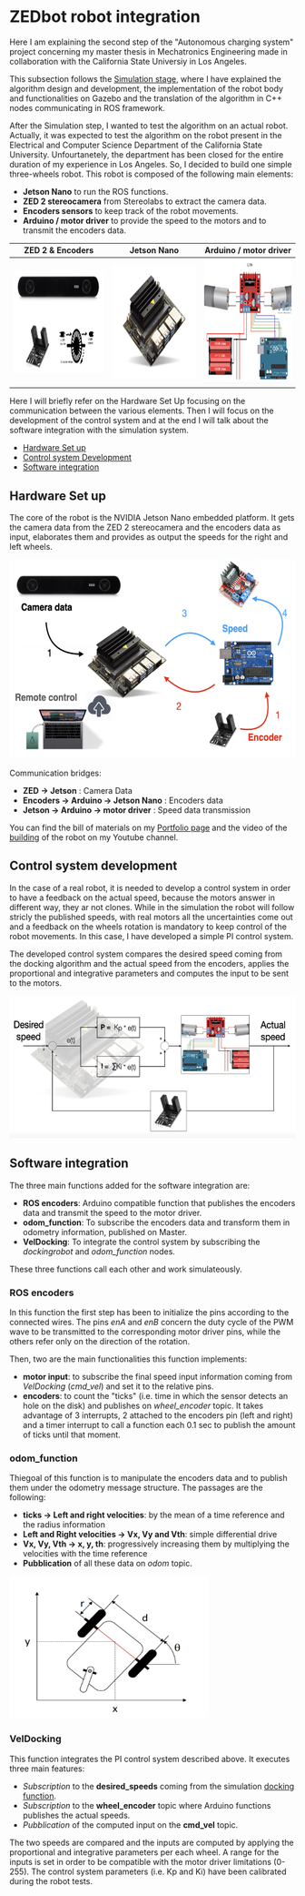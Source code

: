 # ZEDbot robot integration
Here I am explaining the second step of the "Autonomous charging system" project concerning my master thesis in Mechatronics Engineering made in collaboration with the California State Universiy in Los Angeles. 

This subsection follows the [Simulation stage](https://github.com/LucaRoma97/ZEDbot), where I have explained the algorithm design and development, the implementation of the robot body and functionalities on Gazebo and the translation of the algorithm in C++ nodes communicating in ROS framework.

After the Simulation step, I wanted to test the algorithm on an actual robot. Actually, it was expected to test the algorithm on the robot present in the Electrical and Computer Science Department of the California State University. Unfourtanetely, the department has been closed for the entire duration of my experience in Los Angeles.
So, I decided to build one simple three-wheels robot. This robot is composed of the following main elements:

- **Jetson Nano** to run the ROS functions.
- **ZED 2 stereocamera** from Stereolabs to extract the camera data.
- **Encoders sensors** to keep track of the robot movements.
- **Arduino / motor driver** to provide the speed to the motors and to transmit the encoders data.

ZED 2 & Encoders           |  Jetson Nano              |  Arduino / motor driver
:-------------------------:|:-------------------------:|:-------------------------:
<img src="images/zed_encoders.png" alt="alt text" width="300" height="180">  |  <img src="images/jetson_nano.png" alt="alt text" width="300" height="200"> |  <img src="images/motor_scheme.png" alt="alt text" width="300" height="220">


Here I will briefly refer on the Hardware Set Up focusing on the communication between the various elements. Then I will focus on the development of the control system and at the end I will talk about the software integration with the simulation system.  

- [Hardware Set up](https://github.com/LucaRoma97/ZEDbot-robot-integration#hardware-set-up)
- [Control system Development](https://github.com/LucaRoma97/ZEDbot-robot-integration#control-system-development)
- [Software integration](https://github.com/LucaRoma97/ZEDbot-robot-integration#software-integration)

## Hardware Set up
The core of the robot is the NVIDIA Jetson Nano embedded platform. It gets the camera data from the ZED 2 stereocamera and the encoders data as input, elaborates them and provides as output the speeds for the right and left wheels. 

<img src="images/hardware_set_up.png" alt="alt text" width="550" height="350">

Communication bridges:
- **ZED -> Jetson** : Camera Data
- **Encoders -> Arduino -> Jetson Nano** : Encoders data
- **Jetson -> Arduino -> motor driver** : Speed data transmission

You can find the bill of materials on my [Portfolio page](https://ibrahimovic19974.wixsite.com/website/autonomous-charging-project) and the video of the [building](https://www.youtube.com/watch?v=MnDWOQ7e5MM&t=22s) of the robot on my Youtube channel. 

## Control system development
In the case of a real robot, it is needed to develop a control system in order to have a feedback on the actual speed, because the motors answer in different way, they ar not clones. While in the simulation the robot will follow stricly the published speeds, with real motors all the uncertainties come out and a feedback on the wheels rotation is mandatory to keep control of the robot movements. In this case, I have developed a simple PI control system.

The developed control system compares the desired speed coming from the docking algorithm and the actual speed from the encoders, applies the proportional and integrative parameters and computes the input to be sent to the motors.

<img src="images/control_system.png" alt="alt text" width="550" height="250">

## Software integration
The three main functions added for the software integration are:

- **ROS encoders**: Arduino compatible function that publishes the encoders data and transmit the speed to the motor driver.
- **odom_function**: To subscribe the encoders data and transform them in odometry information, published on Master.
- **VelDocking**: To integrate the control system by subscribing the *dockingrobot* and *odom_function* nodes.

These three functions call each other and work simulateously. 

### ROS encoders
In this function the first step has been to initialize the pins according to the connected wires. The pins *enA* and *enB* concern the duty cycle of the PWM wave to be transmitted to the corresponding motor driver pins, while the others refer only on the direction of the rotation.

Then, two are the main functionalities this function implements:
- **motor input**: to subscribe the final speed input information coming from *VelDocking* (*cmd_vel*) and set it to the relative pins.
- **encoders**: to count the "ticks" (i.e. time in which the sensor detects an hole on the disk) and publishes on *wheel_encoder* topic. It takes advantage of 3 interrupts, 2 attached to the encoders pin (left and right) and a timer interrupt to call a function each 0.1 sec to publish the amount of ticks until that moment.

### odom_function
Thiegoal of this function is to manipulate the encoders data and to publish them under the odometry message structure. 
The passages are the following:
- **ticks -> Left and right velocities**: by the mean of a time reference and the radius information
- **Left and Right velocities -> Vx, Vy and Vth**: simple differential drive 
- **Vx, Vy, Vth -> x, y, th**: progressively increasing them by multiplying the velocities with the time reference
- **Pubblication** of all these data on *odom* topic.

<img src="images/differential_drive.png" alt="alt text" width="350" height="250">

### VelDocking
This function integrates the PI control system described above. It executes three main features:
- *Subscription* to the **desired_speeds** coming from the simulation [docking function](https://github.com/LucaRoma97/dockingrobot/tree/a28d013236bdf047667e3db3c0b97a9e773126d9).
- *Subscription* to the **wheel_encoder** topic where Arduino functions publishes the actual speeds.
- *Pubblication* of the computed input on the **cmd_vel** topic.

The two speeds are compared and the inputs are computed by applying the proportional and integrative parameters per each wheel. A range for the inputs is set in order to be compatible with the motor driver limitations (0-255). The control system parameters (i.e. Kp and Ki) have been calibrated during the robot tests. 
